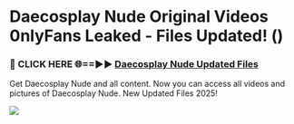 # Daecosplay Nude Original Videos 0nlyFans Leaked - Files Updated! ()

<h3>🔴 CLICK HERE 🌐==►► <a href="https://tinyurl.com/2p9ay9w9" rel="nofollow">Daecosplay Nude Updated Files</a></h3>

Get Daecosplay Nude and all content. Now you can access all videos and pictures of Daecosplay Nude. New Updated Files 2025!

[![](https://i.imgur.com/KQgVmj3.gif)](https://tinyurl.com/2p9ay9w9)
